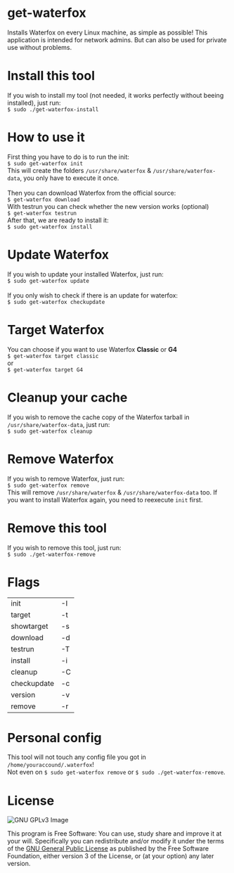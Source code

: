 # get-waterfox
Installs Waterfox on every Linux machine, as simple as possible!
This application is intended for network admins.
But can also be used for private use without problems.

# Install this tool
If you wish to install my tool (not needed, it works perfectly without beeing installed), just run: <br>
`$ sudo ./get-waterfox-install` <br>

# How to use it
First thing you have to do is to run the init: <br>
`$ sudo get-waterfox init` <br>
This will create the folders `/usr/share/waterfox` & `/usr/share/waterfox-data`, you only have to execute it once. <br>
<br>
Then you can download Waterfox from the official source: <br>
`$ get-waterfox download` <br>
With testrun you can check whether the new version works (optional) <br>
`$ get-waterfox testrun` <br>
After that, we are ready to install it: <br>
`$ sudo get-waterfox install` <br>

# Update Waterfox
If you wish to update your installed Waterfox, just run:<br>
`$ sudo get-waterfox update` <br><br>
If you only wish to check if there is an update for waterfox: <br>
`$ sudo get-waterfox checkupdate` <br>

# Target Waterfox
You can choose if you want to use Waterfox __Classic__ or __G4__<br>
`$ get-waterfox target classic` <br>
or <br>
`$ get-waterfox target G4`<br>

# Cleanup your cache
If you wish to remove the cache copy of the Waterfox tarball in `/usr/share/waterfox-data`, just run:<br>
`$ sudo get-waterfox cleanup` <br>

# Remove Waterfox
If you wish to remove Waterfox, just run:<br>
`$ sudo get-waterfox remove` <br>
This will remove `/usr/share/waterfox` & `/usr/share/waterfox-data` too. If you want to install Waterfox again, you need to reexecute `init` first. <br>

# Remove this tool
If you wish to remove this tool, just run:<br>
`$ sudo ./get-waterfox-remove` <br>

# Flags
<table>
  <tr>
    <td>init</td> <td>-I</td>
  </tr>  
  <tr>
    <td>target</td> <td>-t</td>
  </tr>  
  <tr>
    <td>showtarget</td> <td>-s</td>
  </tr>  
  <tr>
    <td>download</td> <td>-d</td>
  </tr>
  <tr>
    <td>testrun</td> <td>-T</td>
  </tr>  
  <tr>
    <td>install</td> <td>-i</td>
  </tr>  
  <tr>
    <td>cleanup</td> <td>-C</td>
  </tr>  
  <tr>
    <td>checkupdate</td> <td>-c</td>
  </tr>  
  <tr>
    <td>version</td> <td>-v</td>
  </tr>  
  <tr>
    <td>remove</td> <td>-r</td>
  </tr>
</table>

# Personal config
This tool will not touch any config file you got in `/home/youraccound/.waterfox`! <br>
Not even on `$ sudo get-waterfox remove` or `$ sudo ./get-waterfox-remove`.

# License
![GNU GPLv3 Image](https://www.gnu.org/graphics/gplv3-127x51.png)

This program is Free Software: You can use, study share and improve it at your
will. Specifically you can redistribute and/or modify it under the terms of the
[GNU General Public License](https://www.gnu.org/licenses/gpl.html) as
published by the Free Software Foundation, either version 3 of the License, or
(at your option) any later version.
